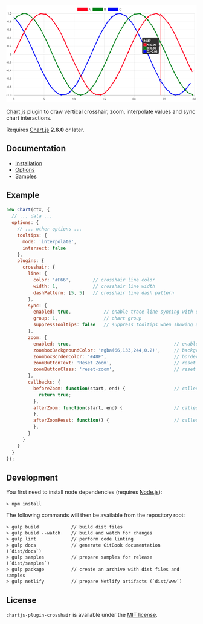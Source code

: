 <div align="center">
    <centering>
    <img src="./header.png" width='600px'/>
    </centering>
</div>


[Chart.js](http://www.chartjs.org/) plugin to draw vertical crosshair, zoom, interpolate values and sync chart interactions.

Requires [Chart.js](https://github.com/chartjs/Chart.js/releases) **2.6.0** or later.

## Documentation

* [Installation](installation.md)
* [Options](options.md)
* [Samples](https://chartjs-plugin-crosshair.netlify.com/samples)

## Example

```javascript
new Chart(ctx, {
  // ... data ...
  options: {
    // ... other options ...
    tooltips: {
      mode: 'interpolate',
      intersect: false
    },
    plugins: {
      crosshair: {
        line: {
          color: '#F66',        // crosshair line color
          width: 1,             // crosshair line width
          dashPattern: [5, 5]   // crosshair line dash pattern
        },
        sync: {
          enabled: true,            // enable trace line syncing with other charts
          group: 1,                 // chart group
          suppressTooltips: false   // suppress tooltips when showing a synced tracer
        },
        zoom: {
          enabled: true,                                      // enable zooming
          zoomboxBackgroundColor: 'rgba(66,133,244,0.2)',     // background color of zoom box 
          zoomboxBorderColor: '#48F',                         // border color of zoom box
          zoomButtonText: 'Reset Zoom',                       // reset zoom button text
          zoomButtonClass: 'reset-zoom',                      // reset zoom button class
        },
        callbacks: {
          beforeZoom: function(start, end) {                  // called before zoom, return false to prevent zoom
            return true;
          },
          afterZoom: function(start, end) {                   // called after zoom
          },
          afterZoomReset: function() {                        // called after zoom reset
          },
        }
      }
    }
  }
});
```

## Development

You first need to install node dependencies (requires [Node.js](https://nodejs.org/)):

    > npm install

The following commands will then be available from the repository root:

    > gulp build            // build dist files
    > gulp build --watch    // build and watch for changes
    > gulp lint             // perform code linting
    > gulp docs             // generate GitBook documentation (`dist/docs`)
    > gulp samples          // prepare samples for release (`dist/samples`)
    > gulp package          // create an archive with dist files and samples
    > gulp netlify          // prepare Netlify artifacts (`dist/www`)

## License

`chartjs-plugin-crosshair` is available under the [MIT license](https://github.com/abelheinsbroek/chartjs-plugin-crosshair/blob/master/LICENSE.md).

